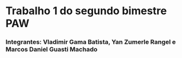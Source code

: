 # Trabalho 1 do segundo bimestre PAW
### Integrantes: Vladimir Gama Batista, Yan Zumerle Rangel e Marcos Daniel Guasti Machado
